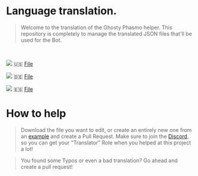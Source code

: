 # Language translation.

> Welcome to the translation of the Ghosty Phasmo helper.
> This repository is completely to manage the translated JSON files that'll be used for the Bot.

<br>

![](https://img.shields.io/badge/English-90%25-7288d9?style=flat-square)
🇺🇸 [File](https://github.com/Ghosty-Phasmo-Helper/language-translation/blob/main/languages/english.json)

![](https://img.shields.io/badge/German-5%25-7288d9?style=flat-square)
🇩🇪 [File](https://github.com/Ghosty-Phasmo-Helper/language-translation/blob/main/languages/german.json)

![](https://img.shields.io/badge/Espaniol-5%25-7288d9?style=flat-square)
🇪🇸 [File](https://github.com/Ghosty-Phasmo-Helper/language-translation/blob/main/languages/espaniol.json)

# How to help

> Download the file you want to edit, or create an entirely new one from an [example](https://github.com/Ghosty-Phasmo-Helper/language-translation/blob/main/example.json) and create a Pull Request.
> Make sure to join the [Discord](https://discord.gg/ncKBHm4CM7), so you can get your "Translator" Role when you helped at this project a lot!

> You found some Typos or even a bad translation? Go ahead and create a pull request!

